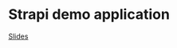 # Strapi demo application

[Slides](https://docs.google.com/presentation/d/1QN_ardMTodGxU5K__mE_o4xVVrd98LKLg4r4-mplUvU/edit?usp=sharing)
